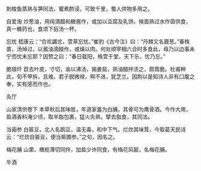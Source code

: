 刺梭鱼蒸熟与笋同法，蜜煮酢浸，可致千里，蜀人供物多用之。

自爱淘
炒葱油，用纯滴醋和糖酱作，或加以豆腐及乳饼。候面熟过水作茵供食，真一糖药也，食须下庭汤一杯。

忘忧
嵇康云：“合欢蠲忿，萱草忘忧。”崔豹《古今注》曰：“丹棘又名鹿葱。”春株苗，汤焯过，以酱油滴醋作，或燥以肉。何处顺宰相六合时多食此，毋乃以边事未宁而忧未忘耶？因赞之曰：“春日载阳，株萱于堂，天下乐，忧乃忘。”

脆琅玕
苣去叶皮，寸切，渝以沸汤，揭姜盐，熟油醋拌渍之，颇茸脆。杜甫种此，旬不甲拆，且难。君子脱微禄，啊不进，犹芝兰。因荆以是知诗人非有口腹之奉，实有感而作也。

灸厅

山家清供卷下
本草秋后其味胜，年道家羞为白脯，其骨可为鹰骨酒。今作大用，盐酒香料淹少顷，取羊脂包裹，猛火灸熟，擘去脂食，其同法。

当画参
白匾豆，北人名鹊豆，温无毒，和中下气。烂炊其味茸，今取葛天民诗云：“烂炊自匾豆，便当紫圃参。”之句，因名之。

梅花脯
山栗、橄榄薄切同拌，加盐少许同食，有梅花风靓，名梅花脯。

牛酒